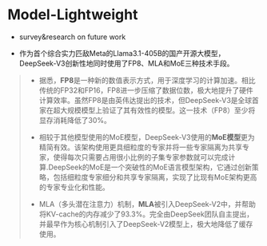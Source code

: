 # Model-Lightweight
* survey&amp;research on future work

* 作为首个综合实力匹敌Meta的Llama3.1-405B的国产开源大模型，DeepSeek-V3创新性地同时使用了FP8、MLA和MoE三种技术手段。

> * 据悉，**FP8**是一种新的数值表示方式，用于深度学习的计算加速。相比传统的FP32和FP16，FP8进一步压缩了数据位数，极大地提升了硬件计算效率。虽然FP8是由英伟达提出的技术，但DeepSeek-V3是全球首家在超大规模模型上验证了其有效性的模型。这一技术（FP8）至少将显存消耗降低了30%。
>
>* 相较于其他模型使用的MoE模型，DeepSeek-V3使用的**MoE模型**更为精简有效。该架构使用更具细粒度的专家并将一些专家隔离为共享专家，使得每次只需要占用很小比例的子集专家参数就可以完成计算.DeepSeek的MoE是一个突破性的MoE语言模型架构，它通过创新策略，包括细粒度专家细分和共享专家隔离，实现了比现有MoE架构更高的专家专业化和性能。
>
> * MLA（多头潜在注意力）机制，**MLA**被引入DeepSeek-V2中，并帮助将KV-cache的内存减少了93.3%。完全由DeepSeek团队自主提出，并最早作为核心机制引入了DeepSeek-V2模型上，极大地降低了缓存使用。
